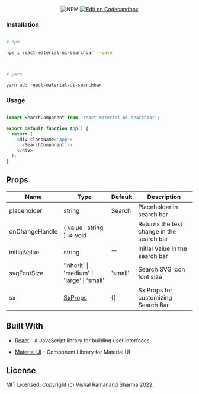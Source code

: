 
  

<span  align="center">

![NPM](https://img.shields.io/npm/l/react-search-box?style=for-the-badge) <a  href="https://codesandbox.io/s/react-material-ui-searchbar-ito9di?file=/src/App.tsx"  target="_blank">![Edit on Codesandbox](https://img.shields.io/badge/demo-Edit%20on%20Codesandbox-2385f7?style=for-the-badge&logo=codesandbox)</a>

  

</span>

  

### Installation

  

```sh

# npm

npm i react-material-ui-searchbar --save

  

# yarn

yarn add react-material-ui-searchbar

```

  

### Usage

  

```js

import SearchComponent from 'react-material-ui-searchbar';

export default function App() {
  return (
    <div className='App'>
      <SearchComponent />
    </div>
  );
}
```

  

## Props

  



| **Name**       | **Type**                                          | **Default** | **Description**                           |
|----------------|---------------------------------------------------|-------------|-------------------------------------------|
| placeholder    | string                                            | Search      | Placeholder in search bar                 |
| onChangeHandle | ( value :  string )  =>   void                    |             | Returns the text change in the search bar |
| initialValue   | string                                            | ""          | Initial Value in the search bar           |
| svgFontSize    | 'inherit'  \|  'medium'  \|  'large'  \|  'small' | 'small'     | Search SVG icon font size                 |
| sx             | [SxProps](https://mui.com/system/the-sx-prop/)                                          | {}          | Sx Props for customizing Search Bar       |

  

## Built With

  

- [React](https://reactjs.org/) - A JavaScript library for building user interfaces

- [Material UI](https://mui.com/material-ui/getting-started/overview/) - Component Library for Material UI

  

## License

  

MIT Licensed. Copyright (c) Vishal Ramanand Sharma 2022.